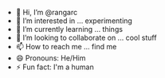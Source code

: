 - 👋 Hi, I’m @rangarc
- 👀 I’m interested in ... experimenting
- 🌱 I’m currently learning ... things
- 💞️ I’m looking to collaborate on ... cool stuff
- 📫 How to reach me ... find me
- 😄 Pronouns: He/Him
- ⚡ Fun fact: I'm a human

<!---
rangarc/rangarc is a ✨ special ✨ repository because its `README.md` (this file) appears on your GitHub profile.
You can click the Preview link to take a look at your changes.
--->
